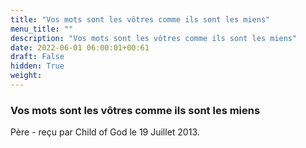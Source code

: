 ```yaml
---
title: "Vos mots sont les vôtres comme ils sont les miens"
menu_title: ""
description: "Vos mots sont les vôtres comme ils sont les miens"
date: 2022-06-01 06:00:01+00:61
draft: False
hidden: True
weight:
---
```

### Vos mots sont les vôtres comme ils sont les miens

Père - reçu par Child of God le 19 Juillet 2013.



